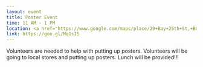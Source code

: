```yaml
---
layout: event
title: Poster Event
time: 11 AM - 1 PM
location: <a href="https://www.google.com/maps/place/29+Bay+25th+St,+Brooklyn,+NY+11214/@40.603354,-73.99795,17z/data=!3m1!4b1!4m5!3m4!1s0x89c2450928e9581d:0xc8e83ec12270293c!8m2!3d40.603354!4d-73.99795">29 Bay 25th St</a>, Brooklyn
link: https://goo.gl/Mq1sIS
---
```

Volunteers are needed to help with putting up posters. Volunteers will be going to local stores and putting up posters. Lunch will be provided!!!